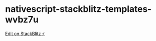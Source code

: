 # nativescript-stackblitz-templates-wvbz7u

[Edit on StackBlitz ⚡️](https://stackblitz.com/edit/nativescript-stackblitz-templates-pgrzta)